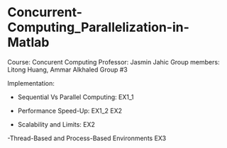 # Concurrent-Computing_Parallelization-in-Matlab
Course: Concurent Computing
Professor: Jasmin Jahic
Group members: Litong Huang, Ammar Alkhaled
Group #3

Implementation:
- Sequential Vs Parallel Computing:
EX1_1

- Performance Speed-Up:
EX1_2
EX2

- Scalability and Limits:
EX2

-Thread-Based and Process-Based Environments
EX3

